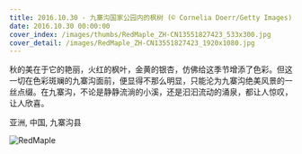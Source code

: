 ```yaml
---
title: 2016.10.30 - 九寨沟国家公园内的枫树 (© Cornelia Doerr/Getty Images)
date: 2016.10.30 00:00:00
cover_index: /images/thumbs/RedMaple_ZH-CN13551827423_533x300.jpg
cover_detail: /images/RedMaple_ZH-CN13551827423_1920x1080.jpg
---
```


秋的美在于它的艳丽，火红的枫叶，金黄的银杏，仿佛给这季节增添了色彩。但这一切在色彩斑斓的九寨沟面前，便显得不那么明显，只能沦为九寨沟绝美风景的一丝点缀。在九寨沟，不论是静静流淌的小溪，还是汩汩流动的涌泉，都让人惊叹，让人欣喜。

亚洲, 中国, 九寨沟县

![RedMaple](/images/RedMaple_ZH-CN13551827423_1920x1080.jpg)
